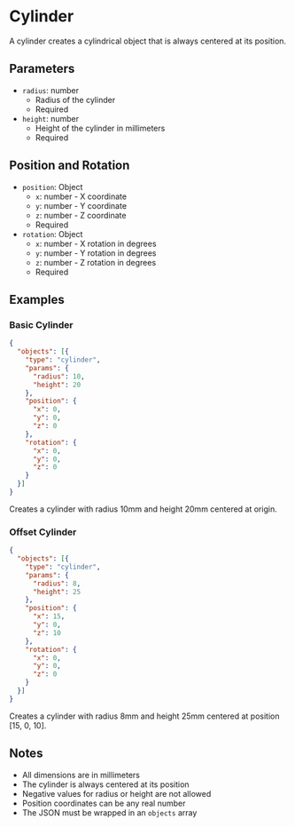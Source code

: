 # Cylinder

A cylinder creates a cylindrical object that is always centered at its position.

## Parameters

- `radius`: number
  - Radius of the cylinder
  - Required
- `height`: number
  - Height of the cylinder in millimeters
  - Required

## Position and Rotation

- `position`: Object
  - `x`: number - X coordinate
  - `y`: number - Y coordinate
  - `z`: number - Z coordinate
  - Required
- `rotation`: Object
  - `x`: number - X rotation in degrees
  - `y`: number - Y rotation in degrees
  - `z`: number - Z rotation in degrees
  - Required

## Examples

### Basic Cylinder
```json
{
  "objects": [{
    "type": "cylinder",
    "params": {
      "radius": 10,
      "height": 20
    },
    "position": {
      "x": 0,
      "y": 0,
      "z": 0
    },
    "rotation": {
      "x": 0,
      "y": 0,
      "z": 0
    }
  }]
}
```
Creates a cylinder with radius 10mm and height 20mm centered at origin.

### Offset Cylinder
```json
{
  "objects": [{
    "type": "cylinder",
    "params": {
      "radius": 8,
      "height": 25
    },
    "position": {
      "x": 15,
      "y": 0,
      "z": 10
    },
    "rotation": {
      "x": 0,
      "y": 0,
      "z": 0
    }
  }]
}
```
Creates a cylinder with radius 8mm and height 25mm centered at position [15, 0, 10].

## Notes
- All dimensions are in millimeters
- The cylinder is always centered at its position
- Negative values for radius or height are not allowed
- Position coordinates can be any real number
- The JSON must be wrapped in an `objects` array 